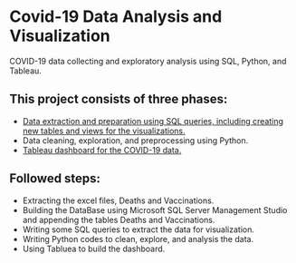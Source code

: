 # Covid-19 Data Analysis and Visualization

COVID-19 data collecting and exploratory analysis using SQL, Python, and Tableau.
## This project consists of three phases:
- <a href="https://github.com/AlaaSedeeq/Covid-19-data-analysis-and-visualization/tree/main/SQL">Data extraction and preparation using SQL queries, including creating new tables and views for the visualizations.</a>
- Data cleaning, exploration, and preprocessing using Python.
- <a href="https://github.com/AlaaSedeeq/Covid-19-data-analysis-and-visualization/tree/main/Tableau">Tableau dashboard for the COVID-19 data.</a>

## Followed steps:
- Extracting the excel files, Deaths and Vaccinations.
- Building the DataBase using Microsoft SQL Server Management Studio and appending the tables Deaths and Vaccinations.
- Writing some SQL queries to extract the data for visualization.
- Writing Python codes to clean, explore, and analysis the data.
- Using Tabluea to build the dashboard.
